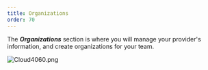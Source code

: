 ```yaml
---
title: Organizations
order: 70
---
```

The ***Organizations*** section is where you will manage your provider's information, and create organizations for your team.  

![Cloud4060.png](/img/en/cloud/Cloud4060.png) 